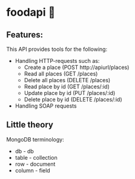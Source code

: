 # foodapi :punch:

## Features:
This API provides tools for the following:
* Handling HTTP-requests such as:
  * Create a place (POST http://apiurl/places)
  * Read all places (GET /places)
  * Delete all places (DELETE /places)
  * Read place by id (GET /places/:id)
  * Update place by id (PUT /places/:id)
  * Delete place by id (DELETE /places/:id)
* Handling SOAP requests
## Little theory
MongoDB terminology:
* db - db
* table - collection
* row - document
* column - field
